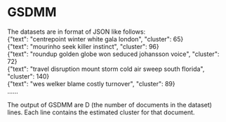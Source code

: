 # GSDMM
The datasets are in format of JSON like follows:   
   {"text": "centrepoint winter white gala london", "cluster": 65}   
   {"text": "mourinho seek killer instinct", "cluster": 96}   
   {"text": "roundup golden globe won seduced johansson voice", "cluster": 72}   
   {"text": "travel disruption mount storm cold air sweep south florida", "cluster": 140}   
   {"text": "wes welker blame costly turnover", "cluster": 89}   
         	......   
	   
The output of GSDMM are D (the number of documents in the dataset) lines. Each line contains the estimated cluster for that document.
